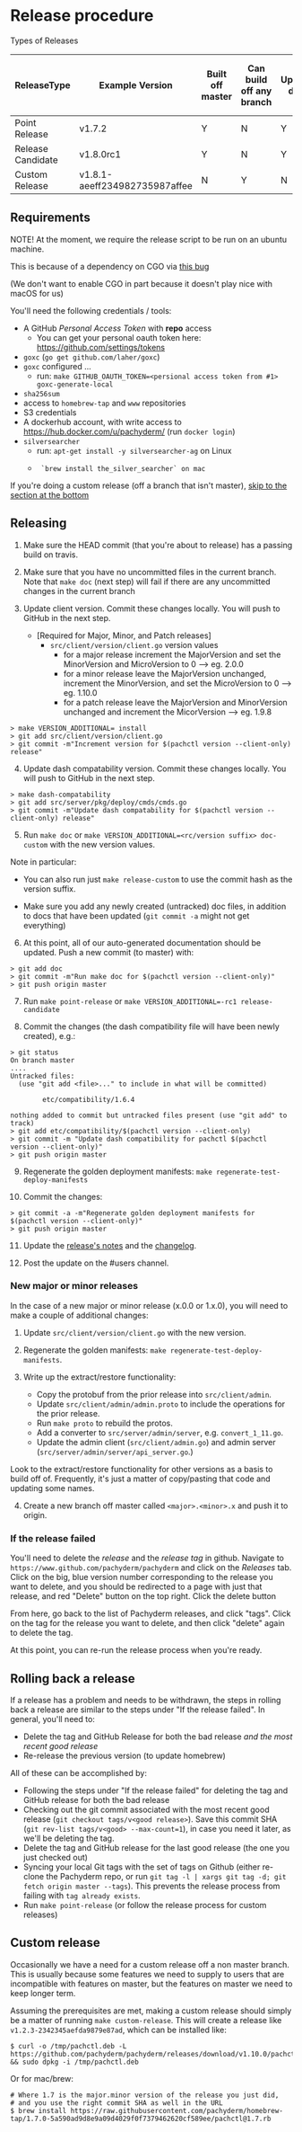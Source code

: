 # Release procedure

Types of Releases

|ReleaseType|Example Version|Built off master|Can build off any branch| Updates docs| Can host multiple install versions |
|---|---|---|---|---|---|
|Point Release| v1.7.2| Y | N | Y | N |
|Release Candidate| v1.8.0rc1 | Y | N | Y | N |
|Custom Release | v1.8.1-aeeff234982735987affee | N | Y | N | Y |

## Requirements

NOTE! At the moment, we require the release script to be run on an ubuntu machine.

This is because of a dependency on CGO via [this bug](https://github.com/opencontainers/runc/issues/841)

(We don't want to enable CGO in part because it doesn't play nice with macOS for us)

You'll need the following credentials / tools:

- A GitHub *Personal Access Token* with **repo** access
  - You can get your personal oauth token here: https://github.com/settings/tokens
- `goxc` (`go get github.com/laher/goxc`)
- `goxc` configured ...
    - run: `make GITHUB_OAUTH_TOKEN=<persional access token from #1> goxc-generate-local`
- `sha256sum`
- access to `homebrew-tap` and `www` repositories
- S3 credentials
- A dockerhub account, with write access to https://hub.docker.com/u/pachyderm/ (run `docker login`)
- `silversearcher`
    - run: `apt-get install -y silversearcher-ag` on Linux
    -      `brew install the_silver_searcher` on mac

If you're doing a custom release (off a branch that isn't master), [skip to the section at the bottom](#custom-release)

## Releasing

1) Make sure the HEAD commit (that you're about to release) has a passing build on travis.

2) Make sure that you have no uncommitted files in the current branch. Note that `make doc` (next step) will fail if there are any uncommitted changes in the current branch

3) Update client version. Commit these changes locally. You will push to GitHub in the next step.
    - [Required for Major, Minor, and Patch releases]
      - `src/client/version/client.go` version values
        - for a major release increment the MajorVersion and set the MinorVersion and MicroVersion to 0 --> eg. 2.0.0
        - for a minor release leave the MajorVersion unchanged, increment the MinorVersion, and set the MicroVersion to 0 --> eg. 1.10.0
        - for a patch release leave the MajorVersion and MinorVersion unchanged and increment the MicorVersion --> eg. 1.9.8
```
> make VERSION_ADDITIONAL= install
> git add src/client/version/client.go
> git commit -m"Increment version for $(pachctl version --client-only) release"
```

4) Update dash compatability version. Commit these changes locally. You will push to GitHub in the next step.

```
> make dash-compatability
> git add src/server/pkg/deploy/cmds/cmds.go
> git commit -m"Update dash compatability for $(pachctl version --client-only) release"
```

5) Run `make doc` or `make VERSION_ADDITIONAL=<rc/version suffix> doc-custom` with the new version values.

  Note in particular:

  * You can also run just `make release-custom` to use the commit hash as the version suffix.

  * Make sure you add any newly created (untracked) doc files, in addition to docs that have been updated (`git commit -a` might not get everything)

6) At this point, all of our auto-generated documentation should be updated. Push a new commit (to master) with:

```
> git add doc
> git commit -m"Run make doc for $(pachctl version --client-only)"
> git push origin master
```

7) Run `make point-release` or `make VERSION_ADDITIONAL=-rc1 release-candidate`

8) Commit the changes (the dash compatibility file will have been newly created), e.g.:

```
> git status
On branch master
....
Untracked files:
  (use "git add <file>..." to include in what will be committed)

        etc/compatibility/1.6.4

nothing added to commit but untracked files present (use "git add" to track)
> git add etc/compatibility/$(pachctl version --client-only) 
> git commit -m "Update dash compatibility for pachctl $(pachctl version --client-only)"
> git push origin master
```

9) Regenerate the golden deployment manifests: `make regenerate-test-deploy-manifests`

10) Commit the changes:

```
> git commit -a -m"Regenerate golden deployment manifests for $(pachctl version --client-only)"
> git push origin master
```

11) Update the
[release's notes](https://github.com/pachyderm/pachyderm/releases) and the
[changelog](https://github.com/pachyderm/pachyderm/blob/master/CHANGELOG.md).

12) Post the update on the #users channel.

### New major or minor releases

In the case of a new major or minor release (x.0.0 or 1.x.0), you will need
to make a couple of additional changes:

1) Update `src/client/version/client.go` with the new version.
2) Regenerate the golden manifests: `make regenerate-test-deploy-manifests`.
3) Write up the extract/restore functionality:

    - Copy the protobuf from the prior release into `src/client/admin`.
    - Update `src/client/admin/admin.proto` to include the operations for the
      prior release.
    - Run `make proto` to rebuild the protos.
    - Add a converter to `src/server/admin/server`, e.g. `convert_1_11.go`.
    - Update the admin client (`src/client/admin.go`) and admin server
      (`src/server/admin/server/api_server.go`.)

  Look to the extract/restore functionality for other versions as a basis to
  build off of. Frequently, it's just a matter of copy/pasting that code and
  updating some names.

4) Create a new branch off master called `<major>.<minor>.x` and push it to
   origin.

### If the release failed

You'll need to delete the *release* and the *release tag* in github. Navigate to
`https://www.github.com/pachyderm/pachyderm` and click on the *Releases* tab.
Click on the big, blue version number corresponding to the release you want to
delete, and you should be redirected to a page with just that release, and red
"Delete" button on the top right. Click the delete button

From here, go back to the list of Pachyderm releases, and click "tags". Click
on the tag for the release you want to delete, and then click "delete" again to
delete the tag.

At this point, you can re-run the release process when you're ready.

## Rolling back a release

If a release has a problem and needs to be withdrawn, the steps in rolling back a release are similar to the steps under "If the release failed". In general, you'll need to:
- Delete the tag and GitHub Release for both the bad release *and the most recent good release*
- Re-release the previous version (to update homebrew)

All of these can be accomplished by:
- Following the steps under "If the release failed" for deleting the tag and GitHub release for both the bad release
- Checking out the git commit associated with the most recent good release (`git checkout tags/v<good release>`). Save this commit SHA (`git rev-list tags/v<good> --max-count=1`), in case you need it later, as we'll be deleting the tag.
- Delete the tag and GitHub release for the last good release (the one you just checked out)
- Syncing your local Git tags with the set of tags on Github (either re-clone the Pachyderm repo, or run `git tag -l | xargs git tag -d; git fetch origin master --tags`). This prevents the release process from failing with `tag already exists`.
- Run `make point-release` (or follow the release process for custom releases)

## Custom release

Occasionally we have a need for a custom release off a non master branch. This is usually because some features we need to supply to users that are incompatible with features on master, but the features on master we need to keep longer term.

Assuming the prerequisites are met, making a custom release should simply be a matter of running `make custom-release`. This will create a release like `v1.2.3-2342345aefda9879e87ad`, which can be installed like:

```
$ curl -o /tmp/pachctl.deb -L https://github.com/pachyderm/pachyderm/releases/download/v1.10.0/pachctl_1.10.0_amd64.deb && sudo dpkg -i /tmp/pachctl.deb
```

Or for mac/brew:

```
# Where 1.7 is the major.minor version of the release you just did,
# and you use the right commit SHA as well in the URL
$ brew install https://raw.githubusercontent.com/pachyderm/homebrew-tap/1.7.0-5a590ad9d8e9a09d4029f0f7379462620cf589ee/pachctl@1.7.rb
```
